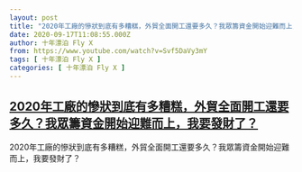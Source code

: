 ```yaml
---
layout: post
title: "2020年工廠的慘狀到底有多糟糕，外貿全面開工還要多久？我眾籌資金開始迎難而上，我要發財了？"
date: 2020-09-17T11:08:55.000Z
author: 十年漂泊 Fly X
from: https://www.youtube.com/watch?v=Svf5DaVy3mY
tags: [ 十年漂泊 Fly X ]
categories: [ 十年漂泊 Fly X ]
---
```

<!--1600340935000-->
[2020年工廠的慘狀到底有多糟糕，外貿全面開工還要多久？我眾籌資金開始迎難而上，我要發財了？](https://www.youtube.com/watch?v=Svf5DaVy3mY)
------

<div>
2020年工廠的慘狀到底有多糟糕，外貿全面開工還要多久？我眾籌資金開始迎難而上，我要發財了？
</div>
